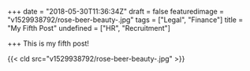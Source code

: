 +++
date = "2018-05-30T11:36:34Z"
draft = false
featuredimage = "v1529938792/rose-beer-beauty-.jpg"
tags = ["Legal", "Finance"]
title = "My Fifth Post"
undefined = ["HR", "Recruitment"]

+++
This is my fifth post!

{{< cld src="v1529938792/rose-beer-beauty-.jpg" >}}